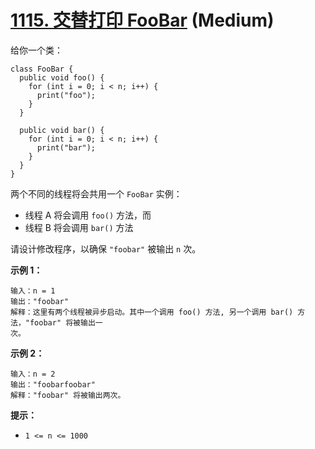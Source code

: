 # [1115. 交替打印 FooBar][link] (Medium)

[link]: https://leetcode.cn/problems/print-foobar-alternately/

给你一个类：

```
class FooBar {
  public void foo() {
    for (int i = 0; i < n; i++) {
      print("foo");
    }
  }

  public void bar() {
    for (int i = 0; i < n; i++) {
      print("bar");
    }
  }
}
```

两个不同的线程将会共用一个 `FooBar` 实例：

- 线程 A 将会调用 `foo()` 方法，而
- 线程 B 将会调用 `bar()` 方法

请设计修改程序，以确保 `"foobar"` 被输出 `n` 次。

**示例 1：**

```
输入：n = 1
输出："foobar"
解释：这里有两个线程被异步启动。其中一个调用 foo() 方法, 另一个调用 bar() 方法，"foobar" 将被输出一
次。
```

**示例 2：**

```
输入：n = 2
输出："foobarfoobar"
解释："foobar" 将被输出两次。
```

**提示：**

- `1 <= n <= 1000`
